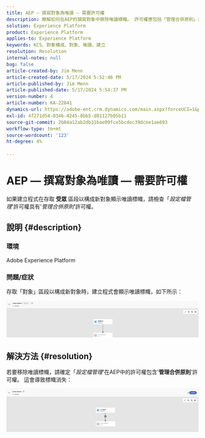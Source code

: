 ```yaml
---
title: AEP — 撰寫對象為唯讀 — 需要許可權
description: 瞭解如何在AEP的撰寫對象中移除唯讀標幟。 許可權應包括「管理合併原則」許可權。
solution: Experience Platform
product: Experience Platform
applies-to: Experience Platform
keywords: KCS、對象構成、對象、唯讀、建立
resolution: Resolution
internal-notes: null
bug: false
article-created-by: Jim Menn
article-created-date: 5/17/2024 5:52:46 PM
article-published-by: Jim Menn
article-published-date: 5/17/2024 5:54:37 PM
version-number: 4
article-number: KA-22841
dynamics-url: https://adobe-ent.crm.dynamics.com/main.aspx?forceUCI=1&pagetype=entityrecord&etn=knowledgearticle&id=c1b6dc42-7614-ef11-9f8a-6045bd006268
exl-id: 4f271d54-0346-4245-8bb5-d81127b05b11
source-git-commit: 2b04a12ab2db31bae09fce5bcdec39dcee1ae693
workflow-type: tm+mt
source-wordcount: '123'
ht-degree: 4%

---
```


# AEP — 撰寫對象為唯讀 — 需要許可權


如果建立程式在存取 <b>受眾</b> 區段以構成新對象顯示唯讀標幟，請檢查「*設定檔管理*&#39;許可權具有&#39;*管理合併原則*&#39;許可權。

## 說明 {#description}


### 環境

Adobe Experience Platform

### 問題/症狀

存取「對象」區段以構成新對象時，建立程式會顯示唯讀標幟，如下所示：

![](assets/___c3b6dc42-7614-ef11-9f8a-6045bd006268___.png)


## 解決方法 {#resolution}


若要移除唯讀標幟，請確定「*設定檔管理*&#39;在AEP中的許可權包含&#39;<b>管理合併原則</b>&#39;許可權。 這會導致標幟消失：

![](assets/833c8ec9-ec56-ee11-be6f-6045bd0065f9.png)
